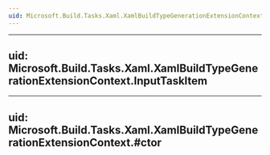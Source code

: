```yaml
---
uid: Microsoft.Build.Tasks.Xaml.XamlBuildTypeGenerationExtensionContext
---
```


---
uid: Microsoft.Build.Tasks.Xaml.XamlBuildTypeGenerationExtensionContext.InputTaskItem
---

---
uid: Microsoft.Build.Tasks.Xaml.XamlBuildTypeGenerationExtensionContext.#ctor
---
